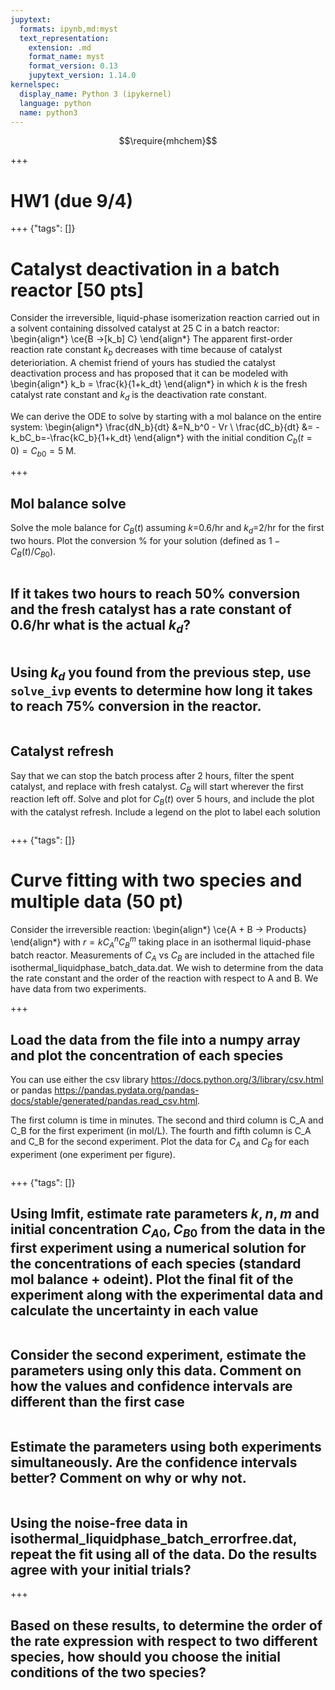 ```yaml
---
jupytext:
  formats: ipynb,md:myst
  text_representation:
    extension: .md
    format_name: myst
    format_version: 0.13
    jupytext_version: 1.14.0
kernelspec:
  display_name: Python 3 (ipykernel)
  language: python
  name: python3
---
```


$$\require{mhchem}$$

+++

# HW1 (due 9/4)

+++ {"tags": []}

# Catalyst deactivation in a batch reactor [50 pts]

Consider the irreversible, liquid-phase isomerization reaction carried out in a solvent containing dissolved catalyst at 25 C in a batch reactor:
\begin{align*}
\ce{B ->[k_b] C}
\end{align*}
The apparent first-order reaction rate constant $k_b$ decreases with time because of catalyst deterioriation. A chemist friend of yours has studied the catalyst deactivation process and has proposed that it can be modeled with
\begin{align*}
k_b = \frac{k}{1+k_dt}
\end{align*}
in which $k$ is the fresh catalyst rate constant and $k_d$ is the deactivation rate constant.

We can derive the ODE to solve by starting with a mol balance on the entire system:
\begin{align*}
\frac{dN_b}{dt} &=N_b^0 - Vr \\
\frac{dC_b}{dt} &= -k_bC_b=-\frac{kC_b}{1+k_dt} 
\end{align*}
with the initial condition $C_b(t=0)=C_{b0}=5$ M.

+++

## Mol balance solve

Solve the mole balance for $C_B(t)$ assuming $k$=0.6/hr and $k_d$=2/hr for the first two hours. Plot the conversion % for your solution (defined as $1-C_B(t)/C_{B0}$).

```{code-cell} ipython3

```

## If it takes two hours to reach 50% conversion and the fresh catalyst has a rate constant of 0.6/hr what is the actual $k_d$?

```{code-cell} ipython3

```

## Using $k_d$ you found from the previous step, use `solve_ivp` events to determine how long it takes to reach 75% conversion in the reactor.

```{code-cell} ipython3

```

## Catalyst refresh
Say that we can stop the batch process after 2 hours, filter the spent catalyst, and replace with fresh catalyst. $C_B$ will start wherever the first reaction left off. Solve and plot for $C_B(t)$ over 5 hours, and include the plot with the catalyst refresh. Include a legend on the plot to label each solution

```{code-cell} ipython3

```

+++ {"tags": []}

# Curve fitting with two species and multiple data (50 pt)

Consider the irreversible reaction:
\begin{align*}
\ce{A + B -> Products}
\end{align*}
with $r=kC_A^nC_B^m$ taking place in an isothermal liquid-phase batch reactor. Measurements of $C_A$ vs $C_B$ are included in the attached file isothermal_liquidphase_batch_data.dat. We wish to determine from the data the rate constant and the order of the reaction with respect to A and B.  We have data from two experiments.

+++

## Load the data from the file into a numpy array and plot the concentration of each species

You can use either the csv library https://docs.python.org/3/library/csv.html or pandas https://pandas.pydata.org/pandas-docs/stable/generated/pandas.read_csv.html. 

The first column is time in minutes. The second and third column is C_A and C_B for the first experiment (in mol/L). The fourth and fifth column is C_A and C_B for the second experiment. Plot the data for $C_A$ and $C_B$ for each experiment (one experiment per figure).

```{code-cell} ipython3

```

+++ {"tags": []}

## Using lmfit, estimate rate parameters $k, n, m$ and initial concentration $C_{A0},C_{B0}$ from the data in the first experiment using a numerical solution for the concentrations of each species (standard mol balance + odeint).  Plot the final fit of the experiment along with the experimental data and calculate the uncertainty in each value

```{code-cell} ipython3

```

## Consider the second experiment, estimate the parameters using only this data. Comment on how the values and confidence intervals are different than the first case

```{code-cell} ipython3

```

## Estimate the parameters using both experiments simultaneously. Are the confidence intervals better? Comment on why or why not.

```{code-cell} ipython3

```

## Using the noise-free data in isothermal_liquidphase_batch_errorfree.dat, repeat the fit using all of the data. Do the results agree with your initial trials?

+++

## Based on these results, to determine the order of the rate expression with respect to two different species, how should you choose the initial conditions of the two species?

```{code-cell} ipython3

```
